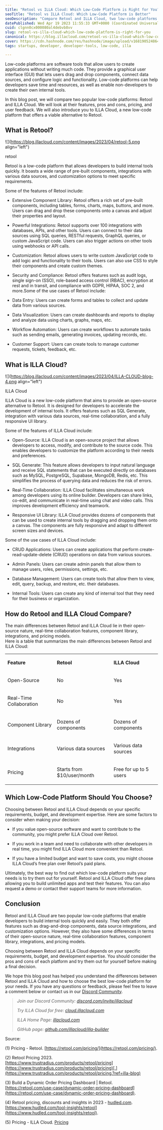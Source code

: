 ```yaml
---
title: "Retool vs ILLA Cloud: Which Low-Code Platform is Right for You?"
seoTitle: "Retool vs ILLA Cloud: Which Low-Code Platform is Better"
seoDescription: "Compare Retool and ILLA Cloud, two low-code platforms for building internal tools, and find out which one is best for you."
datePublished: Wed Apr 19 2023 11:55:33 GMT+0000 (Coordinated Universal Time)
cuid: clgnn0cx000080al4debvb8vv
slug: retool-vs-illa-cloud-which-low-code-platform-is-right-for-you
canonical: https://blog.illacloud.com/retool-vs-illa-cloud-which-low-code-platform-is-right-for-you/
cover: https://cdn.hashnode.com/res/hashnode/image/upload/v1681905248642/52c44873-c4f7-4d0e-92d7-3679fb465cb2.png
tags: startups, developer, developer-tools, low-code, illa

---
```


Low-code platforms are software tools that allow users to create applications without writing much code. They provide a graphical user interface (GUI) that lets users drag and drop components, connect data sources, and configure logic and functionality. Low-code platforms can help developers save time and resources, as well as enable non-developers to create their own internal tools.

In this blog post, we will compare two popular low-code platforms: Retool and ILLA Cloud. We will look at their features, pros and cons, pricing, and user feedback. We will also introduce you to ILLA Cloud, a new low-code platform that offers a viable alternative to Retool.

## What is Retool?

![](https://blog.illacloud.com/content/images/2023/04/retool-5.png align="left")

retool

Retool is a low-code platform that allows developers to build internal tools quickly. It boasts a wide range of pre-built components, integrations with various data sources, and customization options to meet specific requirements.

Some of the features of Retool include:

* Extensive Component Library: Retool offers a rich set of pre-built components, including tables, forms, charts, maps, buttons, and more. Users can drag and drop these components onto a canvas and adjust their properties and layout.
    
* Powerful Integrations: Retool supports over 100 integrations with databases, APIs, and other tools. Users can connect to their data sources using SQL queries, RESTful requests, GraphQL queries, or custom JavaScript code. Users can also trigger actions on other tools using webhooks or API calls.
    
* Customization: Retool allows users to write custom JavaScript code to add logic and functionality to their tools. Users can also use CSS to style their components and create custom themes.
    
* Security and Compliance: Retool offers features such as audit logs, single sign-on (SSO), role-based access control (RBAC), encryption at rest and in transit, and compliance with GDPR, HIPAA, SOC 2, and more.Some of the use cases of Retool include:
    
* Data Entry: Users can create forms and tables to collect and update data from various sources.
    
* Data Visualization: Users can create dashboards and reports to display and analyze data using charts, graphs, maps, etc.
    
* Workflow Automation: Users can create workflows to automate tasks such as sending emails, generating invoices, updating records, etc.
    
* Customer Support: Users can create tools to manage customer requests, tickets, feedback, etc.
    

## What is ILLA Cloud?

![](https://blog.illacloud.com/content/images/2023/04/ILLA-CLOUD-blog-4.png align="left")

ILLA Cloud

ILLA Cloud is a new low-code platform that aims to provide an open-source alternative to Retool. It is designed for developers to accelerate the development of internal tools. It offers features such as SQL Generate, integration with various data sources, real-time collaboration, and a fully responsive UI library.

Some of the features of ILLA Cloud include:

* Open-Source: ILLA Cloud is an open-source project that allows developers to access, modify, and contribute to the source code. This enables developers to customize the platform according to their needs and preferences.
    
* SQL Generate: This feature allows developers to input natural language and receive SQL statements that can be executed directly on databases such as MySQL, PostgreSQL, Supabase, MongoDB, Redis, etc. This simplifies the process of querying data and reduces the risk of errors.
    
* Real-Time Collaboration: ILLA Cloud facilitates simultaneous work among developers using its online builder. Developers can share links, co-edit, and communicate in real-time using chat and video calls. This improves development efficiency and teamwork.
    
* Responsive UI Library: ILLA Cloud provides dozens of components that can be used to create internal tools by dragging and dropping them onto a canvas. The components are fully responsive and adapt to different screen sizes and devices.
    

Some of the use cases of ILLA Cloud include:

* CRUD Applications: Users can create applications that perform create-read-update-delete (CRUD) operations on data from various sources.
    
* Admin Panels: Users can create admin panels that allow them to manage users, roles, permissions, settings, etc.
    
* Database Management: Users can create tools that allow them to view, edit, query, backup, and restore, etc. their databases.
    
* Internal Tools: Users can create any kind of internal tool that they need for their business or organization.
    

## How do Retool and ILLA Cloud Compare?

The main differences between Retool and ILLA Cloud lie in their open-source nature, real-time collaboration features, component library, integrations, and pricing models.  
Here is a table that summarizes the main differences between Retool and ILLA Cloud:

<table><tbody><tr><td colspan="1" rowspan="1"><p><strong>Feature</strong></p></td><td colspan="1" rowspan="1"><p><strong>Retool</strong></p></td><td colspan="1" rowspan="1"><p><strong>ILLA Cloud</strong></p></td></tr><tr><td colspan="1" rowspan="1"><p>Open-Source</p></td><td colspan="1" rowspan="1"><p>No</p></td><td colspan="1" rowspan="1"><p>Yes</p></td></tr><tr><td colspan="1" rowspan="1"><p>Real-Time Collaboration</p></td><td colspan="1" rowspan="1"><p>No</p></td><td colspan="1" rowspan="1"><p>Yes</p></td></tr><tr><td colspan="1" rowspan="1"><p>Component Library</p></td><td colspan="1" rowspan="1"><p>Dozens of components</p></td><td colspan="1" rowspan="1"><p>Dozens of components</p></td></tr><tr><td colspan="1" rowspan="1"><p>Integrations</p></td><td colspan="1" rowspan="1"><p>Various data sources</p></td><td colspan="1" rowspan="1"><p>Various data sources</p></td></tr><tr><td colspan="1" rowspan="1"><p>Pricing</p></td><td colspan="1" rowspan="1"><p>Starts from $10/user/month</p></td><td colspan="1" rowspan="1"><p>Free for up to 5 users</p></td></tr></tbody></table>

## Which Low-Code Platform Should You Choose?

Choosing between Retool and ILLA Cloud depends on your specific requirements, budget, and development expertise. Here are some factors to consider when making your decision:

* If you value open-source software and want to contribute to the community, you might prefer ILLA Cloud over Retool.
    
* If you work in a team and need to collaborate with other developers in real time, you might find ILLA Cloud more convenient than Retool.
    
* If you have a limited budget and want to save costs, you might choose ILLA Cloud’s free plan over Retool’s paid plans.
    

Ultimately, the best way to find out which low-code platform suits your needs is to try them out for yourself. Retool and ILLA Cloud offer free plans allowing you to build unlimited apps and test their features. You can also request a demo or contact their support teams for more information.

## Conclusion

Retool and ILLA Cloud are two popular low-code platforms that enable developers to build internal tools quickly and easily. They both offer features such as drag-and-drop components, data source integrations, and customization options. However, they also have some differences in terms of their open-source nature, real-time collaboration features, component library, integrations, and pricing models.

Choosing between Retool and ILLA Cloud depends on your specific requirements, budget, and development expertise. You should consider the pros and cons of each platform and try them out for yourself before making a final decision.

We hope this blog post has helped you understand the differences between Retool and ILLA Cloud and how to choose the best low-code platform for your needs. If you have any questions or feedback, please feel free to leave a comment below or contact us in our [Discord Community](https://discord.com/invite/illacloud?ref=illa-blog).

> *Join our Discord Community:* [*discord.com/invite/illacloud*](http://discord.com/invite/illacloud)
> 
> *Try ILLA Cloud for free:* [*cloud.illacloud.com*](http://cloud.illacloud.com)
> 
> *ILLA Home Page:* [*illacloud.com*](http://illacloud.com)
> 
> *GitHub page:* [*github.com/illacloud/illa-builder*](http://github.com/illacloud/illa-builder)

Source:

(1) Pricing - Retool. [https://retool.com/pricing/](https://retool.com/pricing/).

(2) Retool Pricing 2023. [https://www.trustradius.com/products/retool/pricing](https://www.trustradius.com/products/retool/pricing)[.](https://www.trustradius.com/products/retool/pricing.?ref=illa-blog)

(3) Build a Dynamic Order Pricing Dashboard | Retool. [https://retool.com/use-case/dynamic-order-pricing-dashboard](https://retool.com/use-case/dynamic-order-pricing-dashboard).

(4) Retool pricing, discounts and insights in 2023 - [hudled.com](http://hudled.com). [https://www.hudled.com/tool-insights/retool](https://www.hudled.com/tool-insights/retool).

(5) Pricing - ILLA Cloud. [Pricing](https://www.illacloud.com/pricing?ref=illa-blog)

[  
](https://blog.illacloud.com/retool-vs-ui-bakery-which-low-code-platform-is-better-for-building-internal-tools/)